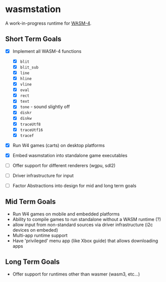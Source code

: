 # wasmstation

A work-in-progress runtime for [WASM-4](https://github.com/aduros/wasm4).


## Short Term Goals
* [X] Implement all WASM-4 functions
  - [X] `blit`
  - [X] `blit_sub`
  - [X] `line`
  - [X] `hline`
  - [X] `vline`
  - [X] `oval`
  - [X] `rect`
  - [X] `text`
  - [X] `tone` - sound slightly off
  - [X] `diskr`
  - [X] `diskw`
  - [X] `traceUtf8`
  - [X] `traceUtf16`
  - [X] `tracef`
* [X] Run W4 games (carts) on desktop platforms
* [X] Embed wasmstation into standalone game executables
* [ ] Offer support for different renderers (wgpu, sdl2)
* [ ] Driver infrastructure for input
* [ ] Factor Abstractions into design for mid and long term goals


## Mid Term Goals

* Run W4 games on mobile and embedded platforms
* Ability to compile games to run standalone without a WASM runtime (?)
* allow input from non-standard sources via driver infrastructure (i2c devices on embeded)
* Multi-app runtime support
* Have 'privileged' menu app (like Xbox guide) that allows downloading apps


## Long Term Goals
* Offer support for runtimes other than wasmer (wasm3, etc...)

